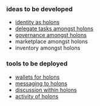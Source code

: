 ---
---

### ideas to be developed

- [identity as holons](https://github.com/holonomy/id)
- [delegate tasks amongst holons](https://github.com/holonomy/tasks)
- [governance amongst holons](https://github.com/holonomy/control)
- marketplace amongst holons
- inventory amongst holons

### tools to be deployed

- [wallets for holons](http://coinpunk.org/)
- [messaging to holons](https://mailpile.is/)
- [discussion within holons](http://discourse.org/)
- [activity of holons](http://pump.io/)
